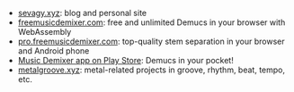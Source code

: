 * [sevagy.xyz](https://sevag.xyz): blog and personal site
* [freemusicdemixer.com](https://freemusicdemixer.com): free and unlimited Demucs in your browser with WebAssembly
* [pro.freemusicdemixer.com](https://pro.freemusicdemixer.com): top-quality stem separation in your browser and Android phone
* [Music Demixer app on Play Store](https://play.google.com/store/apps/details?id=com.freemusicdemixer.pro): Demucs in your pocket!
* [metalgroove.xyz](https://metalgroove.xyz): metal-related projects in groove, rhythm, beat, tempo, etc.
